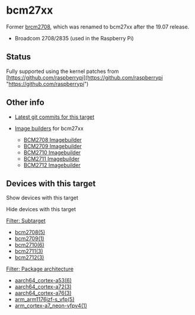 # bcm27xx

Former [brcm2708](/docs/techref/targets/brcm2708 "docs:techref:targets:brcm2708"), which was renamed to bcm27xx after the 19.07 release.

- Broadcom 2708/2835 (used in the Raspberry Pi)

## Status

Fully supported using the kernel patches from ​[https://github.com/raspberrypi](https://github.com/raspberrypi "https://github.com/raspberrypi")

## Other info

- [Latest git commits for this target](https://git.lede-project.org/?p=source.git&a=search&h=HEAD&st=commit&s=bcm27xx%3A "https://git.lede-project.org/?p=source.git&a=search&h=HEAD&st=commit&s=bcm27xx:")
- [Image builders](/docs/guide-user/additional-software/imagebuilder "docs:guide-user:additional-software:imagebuilder") for bcm27xx
  
  - [BCM2708 Imagebuilder](https://downloads.openwrt.org/snapshots/targets/bcm27xx/bcm2708/openwrt-imagebuilder-bcm27xx-bcm2708.Linux-x86_64.tar.xz "https://downloads.openwrt.org/snapshots/targets/bcm27xx/bcm2708/openwrt-imagebuilder-bcm27xx-bcm2708.Linux-x86_64.tar.xz")
  - [BCM2709 Imagebuilder](https://downloads.openwrt.org/snapshots/targets/bcm27xx/bcm2709/openwrt-imagebuilder-bcm27xx-bcm2709.Linux-x86_64.tar.xz "https://downloads.openwrt.org/snapshots/targets/bcm27xx/bcm2709/openwrt-imagebuilder-bcm27xx-bcm2709.Linux-x86_64.tar.xz")
  - [BCM2710 Imagebuilder](https://downloads.openwrt.org/snapshots/targets/bcm27xx/bcm2710/openwrt-imagebuilder-bcm27xx-bcm2710.Linux-x86_64.tar.xz "https://downloads.openwrt.org/snapshots/targets/bcm27xx/bcm2710/openwrt-imagebuilder-bcm27xx-bcm2710.Linux-x86_64.tar.xz")
  - [BCM2711 Imagebuilder](https://downloads.openwrt.org/snapshots/targets/bcm27xx/bcm2711/openwrt-imagebuilder-bcm27xx-bcm2711.Linux-x86_64.tar.xz "https://downloads.openwrt.org/snapshots/targets/bcm27xx/bcm2711/openwrt-imagebuilder-bcm27xx-bcm2711.Linux-x86_64.tar.xz")
  - [BCM2712 Imagebuilder](https://downloads.openwrt.org/snapshots/targets/bcm27xx/bcm2712/openwrt-imagebuilder-bcm27xx-bcm2712.Linux-x86_64.tar.xz "https://downloads.openwrt.org/snapshots/targets/bcm27xx/bcm2712/openwrt-imagebuilder-bcm27xx-bcm2712.Linux-x86_64.tar.xz")

## Devices with this target

Show devices with this target

Hide devices with this target

[Filter: Subtarget](#folded_cc835e8f5305dbe407a5afcf6b7690b6_1)

- [bcm2708(5)](/docs/techref/targets/bcm27xx?dataflt%5B0%5D=subtarget_%3Dbcm2708 "Show pages matching 'bcm2708'")
- [bcm2709(1)](/docs/techref/targets/bcm27xx?dataflt%5B0%5D=subtarget_%3Dbcm2709 "Show pages matching 'bcm2709'")
- [bcm2710(6)](/docs/techref/targets/bcm27xx?dataflt%5B0%5D=subtarget_%3Dbcm2710 "Show pages matching 'bcm2710'")
- [bcm2711(3)](/docs/techref/targets/bcm27xx?dataflt%5B0%5D=subtarget_%3Dbcm2711 "Show pages matching 'bcm2711'")
- [bcm2712(3)](/docs/techref/targets/bcm27xx?dataflt%5B0%5D=subtarget_%3Dbcm2712 "Show pages matching 'bcm2712'")

[Filter: Package architecture](#folded_cc835e8f5305dbe407a5afcf6b7690b6_2)

- [aarch64\_cortex-a53(6)](/docs/techref/targets/bcm27xx?dataflt%5B0%5D=package%20architecture_%3Daarch64_cortex-a53 "Show pages matching 'aarch64_cortex-a53'")
- [aarch64\_cortex-a72(3)](/docs/techref/targets/bcm27xx?dataflt%5B0%5D=package%20architecture_%3Daarch64_cortex-a72 "Show pages matching 'aarch64_cortex-a72'")
- [aarch64\_cortex-a76(3)](/docs/techref/targets/bcm27xx?dataflt%5B0%5D=package%20architecture_%3Daarch64_cortex-a76 "Show pages matching 'aarch64_cortex-a76'")
- [arm\_arm1176jzf-s\_vfp(5)](/docs/techref/targets/bcm27xx?dataflt%5B0%5D=package%20architecture_%3Darm_arm1176jzf-s_vfp "Show pages matching 'arm_arm1176jzf-s_vfp'")
- [arm\_cortex-a7\_neon-vfpv4(1)](/docs/techref/targets/bcm27xx?dataflt%5B0%5D=package%20architecture_%3Darm_cortex-a7_neon-vfpv4 "Show pages matching 'arm_cortex-a7_neon-vfpv4'")

